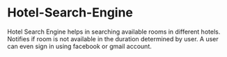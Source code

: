 # Hotel-Search-Engine
Hotel Search Engine helps in searching available rooms in different hotels. Notifies if room is not available in the duration determined by user. A user can even sign in using facebook or gmail account.
